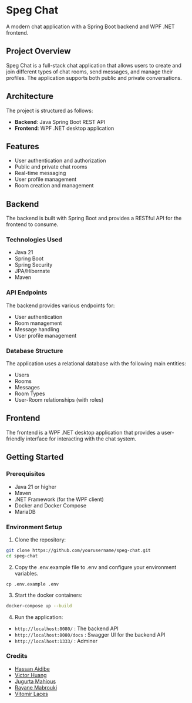 # Speg Chat

A modern chat application with a Spring Boot backend and WPF .NET frontend.

## Project Overview

Speg Chat is a full-stack chat application that allows users to create and join different types of chat rooms, send messages, and manage their profiles. The application supports both public and private conversations.

## Architecture

The project is structured as follows:

- **Backend**: Java Spring Boot REST API
- **Frontend**: WPF .NET desktop application

## Features

- User authentication and authorization
- Public and private chat rooms
- Real-time messaging
- User profile management
- Room creation and management

## Backend

The backend is built with Spring Boot and provides a RESTful API for the frontend to consume.

### Technologies Used

- Java 21
- Spring Boot
- Spring Security
- JPA/Hibernate
- Maven

### API Endpoints

The backend provides various endpoints for:

- User authentication
- Room management
- Message handling
- User profile management

### Database Structure

The application uses a relational database with the following main entities:

- Users
- Rooms
- Messages
- Room Types
- User-Room relationships (with roles)

## Frontend

The frontend is a WPF .NET desktop application that provides a user-friendly interface for interacting with the chat system.

## Getting Started

### Prerequisites

- Java 21 or higher
- Maven
- .NET Framework (for the WPF client)
- Docker and Docker Compose
- MariaDB


### Environment Setup

1. Clone the repository:
```bash
git clone https://github.com/yourusername/speg-chat.git
cd speg-chat
```
2. Copy the .env.example file to .env and configure your environment variables.
```
cp .env.example .env
```
3. Start the docker containers:
```bash
docker-compose up --build
```
4. Run the application:
- `http://localhost:8080/` : The backend API
- `http://localhost:8080/docs` : Swagger UI for the backend API
- `http://localhost:1333/` : Adminer

### Credits
- [Hassan Aidibe](https://github.com/HascoVice)
- [Victor Huang](https://github.com/theVicoH)
- [Jugurta Mahious](https://github.com/jugurtamahious)
- [Rayane Mabrouki](https://github.com/Hikyy)
- [Vitomir Laces](https://github.com/vitolinho)